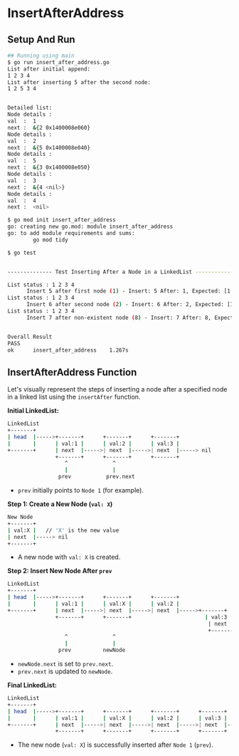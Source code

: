 # InsertAfterAddress


## Setup And Run

```bash
## Running using main
$ go run insert_after_address.go
List after initial append:
1 2 3 4 
List after inserting 5 after the second node:
1 2 5 3 4 


Detailed list:
Node details : 
val  :  1
next :  &{2 0x1400008e060}
Node details : 
val  :  2
next :  &{5 0x1400008e040}
Node details : 
val  :  5
next :  &{3 0x1400008e050}
Node details : 
val  :  3
next :  &{4 <nil>}
Node details : 
val  :  4
next :  <nil>
```

```bash
$ go mod init insert_after_address
go: creating new go.mod: module insert_after_address
go: to add module requirements and sums:
        go mod tidy

$ go test


-------------- Test Inserting After a Node in a LinkedList ----------------------------

List status : 1 2 3 4 
      Insert 5 after first node (1) - Insert: 5 After: 1, Expected: [1 5 2 3 4], Result: [1 5 2 3 4]    --------- Pass
List status : 1 2 3 4 
      Insert 6 after second node (2) - Insert: 6 After: 2, Expected: [1 2 6 3 4], Result: [1 2 6 3 4]    --------- Pass
List status : 1 2 3 4 
      Insert 7 after non-existent node (8) - Insert: 7 After: 8, Expected: [1 2 3 4], Result: [1 2 3 4]    --------- Pass


Overall Result
PASS
ok      insert_after_address    1.267s
```

## InsertAfterAddress Function

Let's visually represent the steps of inserting a node after a specified node in a linked list using the `insertAfter` function.

**Initial LinkedList:**

```bash
LinkedList
+-------+
| head  |----->+-------+      +-------+      +-------+
|       |      | val:1 |      | val:2 |      | val:3 |
+-------+      | next  |----->| next  |----->| next  |-----> nil
               +-------+      +-------+      +-------+
                  ^              ^
                  |              |
                prev           prev.next
```

- `prev` initially points to `Node 1` (for example).

**Step 1: Create a New Node (`val: X`)**

```bash
New Node
+-------+
| val:X |   // 'X' is the new value
| next  |-----> nil
+-------+
```

- A new node with `val: X` is created.

**Step 2: Insert New Node After `prev`**

```bash
LinkedList
+-------+
| head  |----->+-------+      +-------+      +-------+
|       |      | val:1 |      | val:X |      | val:2 |
+-------+      | next  |----->| next  |----->| next  |----->+-------+
               +-------+      +-------+                       | val:3 |
                                                               | next  |-----> nil
                                                               +-------+
                  ^              ^
                  |              |
                prev          newNode
```

- `newNode.next` is set to `prev.next`.
- `prev.next` is updated to `newNode`.

**Final LinkedList:**

```bash
LinkedList
+-------+
| head  |----->+-------+      +-------+      +-------+      +-------+
|       |      | val:1 |      | val:X |      | val:2 |      | val:3 |
+-------+      | next  |----->| next  |----->| next  |----->| next  |-----> nil
               +-------+      +-------+      +-------+      +-------+
```

- The new node (`val: X`) is successfully inserted after `Node 1` (`prev`).
